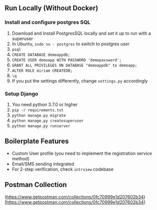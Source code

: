 ## Run Locally (Without Docker)   

### Install and configure postgres SQL

1. Download and Install PostgresSQL locally and set it up to run with a superuser
2. In Ubuntu, `sudo su - postgres` to switch to postgres user
3. `psql`
4. `CREATE DATABASE demoappdb;`
5. `CREATE USER demoapp WITH PASSWORD 'demopassword';`
6. `GRANT ALL PRIVILEGES ON DATABASE "demoappdb" to demoapp;`
7. `ALTER ROLE miriam CREATEDB;`
8. `\q`
9. If you put the settings differently, change `settings.py` accordingly

### Setup Django

1. You need python 3.7.0 or higher
2. `pip -r requirements.txt`
3. `python manage.py migrate`
4. `python manage.py createsuperuser`
5. `python manage.py runserver` 


## Boilerplate Features

* Custom User profile (you need to implement the registration service method)
* Email/SMS sending integrated
* For 2-step verification, check `intrview` codebase


## Postman Collection

(https://www.getpostman.com/collections/0fc70999e1d207602b34)[https://www.getpostman.com/collections/0fc70999e1d207602b34]